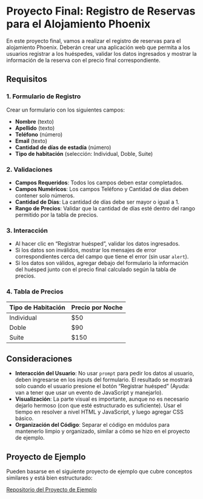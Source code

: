 # Proyecto Final: Registro de Reservas para el Alojamiento Phoenix

En este proyecto final, vamos a realizar el registro de reservas para el alojamiento Phoenix. Deberán crear una aplicación web que permita a los usuarios registrar a los huéspedes, validar los datos ingresados y mostrar la información de la reserva con el precio final correspondiente.

## Requisitos

### 1. Formulario de Registro

Crear un formulario con los siguientes campos:

- **Nombre** (texto)
- **Apellido** (texto)
- **Teléfono** (número)
- **Email** (texto)
- **Cantidad de días de estadía** (número)
- **Tipo de habitación** (selección: Individual, Doble, Suite)

### 2. Validaciones

- **Campos Requeridos**: Todos los campos deben estar completados.
- **Campos Numéricos**: Los campos Teléfono y Cantidad de días deben contener solo números.
- **Cantidad de Días**: La cantidad de días debe ser mayor o igual a 1.
- **Rango de Precios**: Validar que la cantidad de días esté dentro del rango permitido por la tabla de precios.

### 3. Interacción

- Al hacer clic en “Registrar huésped”, validar los datos ingresados.
- Si los datos son inválidos, mostrar los mensajes de error correspondientes cerca del campo que tiene el error (sin usar `alert`).
- Si los datos son válidos, agregar debajo del formulario la información del huésped junto con el precio final calculado según la tabla de precios.

### 4. Tabla de Precios

| Tipo de Habitación | Precio por Noche |
| ------------------ | ---------------- |
| Individual         | $50              |
| Doble              | $90              |
| Suite              | $150             |

## Consideraciones

- **Interacción del Usuario**: No usar `prompt` para pedir los datos al usuario, deben ingresarse en los inputs del formulario. El resultado se mostrará solo cuando el usuario presione el botón “Registrar huésped” (Ayuda: van a tener que usar un evento de JavaScript y manejarlo).
- **Visualización**: La parte visual es importante, aunque no es necesario dejarlo hermoso (con que esté estructurado es suficiente). Usar el tiempo en resolver a nivel HTML y JavaScript, y luego agregar CSS básico.
- **Organización del Código**: Separar el código en módulos para mantenerlo limpio y organizado, similar a cómo se hizo en el proyecto de ejemplo.

## Proyecto de Ejemplo

Pueden basarse en el siguiente proyecto de ejemplo que cubre conceptos similares y está bien estructurado:

[Repositorio del Proyecto de Ejemplo](https://github.com/lucasnbarbero/clases-doc-js-practica)
